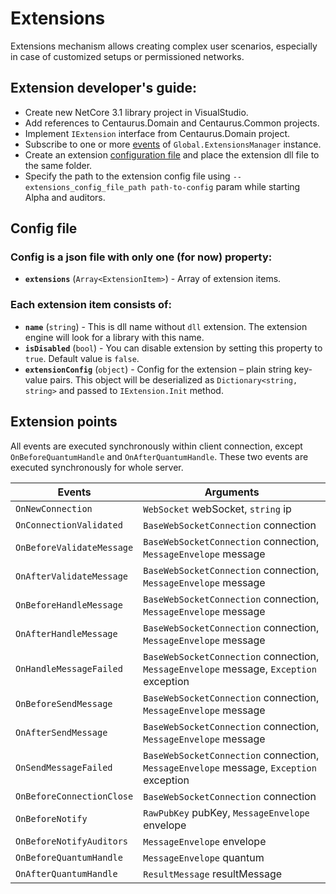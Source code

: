 # Extensions

Extensions mechanism allows creating complex user scenarios, especially in case of customized setups or permissioned networks.

## Extension developer's guide:

- Create new NetCore 3.1 library project in VisualStudio.
- Add references to Centaurus.Domain and Centaurus.Common projects.
- Implement `IExtension` interface from Centaurus.Domain project.
- Subscribe to one or more [events](#extension-points) of `Global.ExtensionsManager` instance.
- Create an extension [configuration file](#config-file)  and place the extension dll file to the same folder.
- Specify the path to the extension config file using `--extensions_config_file_path path-to-config` param while starting Alpha and auditors.

## Config file

### Config is a json file with only one (for now) property:

- **`extensions`** (`Array<ExtensionItem>`) - Array of extension items.

### Each extension item consists of: 

- **`name`** (`string`) - This is dll name without `dll` extension. The extension engine will look for a library with this name.
- **`isDisabled`** (`bool`) - You can disable extension by setting this property to `true`. Default value is `false`.
- **`extensionConfig`** (`object`) - Config for the extension – plain string key-value pairs. This object will be deserialized as `Dictionary<string, string>` and passed to `IExtension.Init` method.

## Extension points

All events are executed synchronously within client connection, except `OnBeforeQuantumHandle` and `OnAfterQuantumHandle`. These two events are executed synchronously for whole server.

Events                   | Arguments                                                                              
-------------------------|-----------
`OnNewConnection`        | `WebSocket` webSocket, `string` ip                                                    
`OnConnectionValidated`  | `BaseWebSocketConnection` connection                                                   
`OnBeforeValidateMessage`| `BaseWebSocketConnection` connection, `MessageEnvelope` message                        
`OnAfterValidateMessage` | `BaseWebSocketConnection` connection, `MessageEnvelope` message                        
`OnBeforeHandleMessage`  | `BaseWebSocketConnection` connection, `MessageEnvelope` message                        
`OnAfterHandleMessage`   | `BaseWebSocketConnection` connection, `MessageEnvelope` message                        
`OnHandleMessageFailed`  | `BaseWebSocketConnection` connection, `MessageEnvelope` message, `Exception` exception 
`OnBeforeSendMessage`    | `BaseWebSocketConnection` connection, `MessageEnvelope` message                        
`OnAfterSendMessage`     | `BaseWebSocketConnection` connection, `MessageEnvelope` message                        
`OnSendMessageFailed`    | `BaseWebSocketConnection` connection, `MessageEnvelope` message, `Exception` exception 
`OnBeforeConnectionClose`| `BaseWebSocketConnection` connection                                                   
`OnBeforeNotify`         | `RawPubKey` pubKey, `MessageEnvelope` envelope                                         
`OnBeforeNotifyAuditors` | `MessageEnvelope` envelope                                                             
`OnBeforeQuantumHandle`  | `MessageEnvelope` quantum                                                              
`OnAfterQuantumHandle`   | `ResultMessage` resultMessage                              
